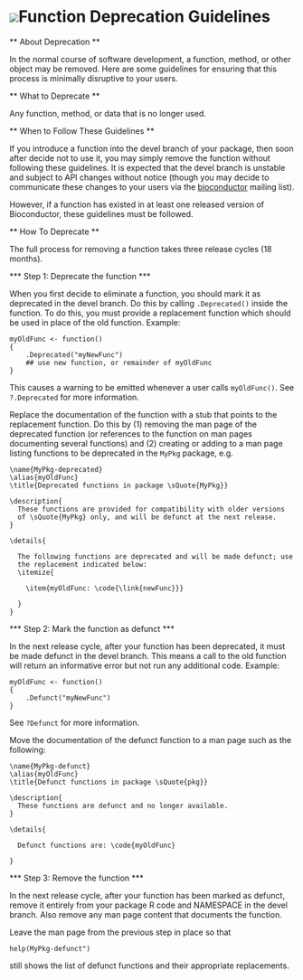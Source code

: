 ![](/images/icons/magnifier.gif)Function Deprecation Guidelines
==================================================

** About Deprecation **

In the normal course of software development, a function, method, or 
other object may be removed. Here are some guidelines for ensuring
that this process is minimally disruptive to your users.

** What to Deprecate **

Any function, method, or data that is no longer used.

** When to Follow These Guidelines **

If you introduce a function into the devel branch of your package, 
then soon after decide not to use it, you may simply remove the function
without following these guidelines. It is expected that the devel
branch is unstable and subject to API changes without notice (though
you may decide to communicate these changes to your users via the
[bioconductor](/help/mailing-list) mailing list).

However, if a function has existed in at least one released version
of Bioconductor, these guidelines must be followed.

** How To Deprecate **

The full process for removing a function takes three release cycles
(18 months).

*** Step 1: Deprecate the function ***

When you first decide to eliminate a function, you should mark it as
deprecated in the devel branch. Do this by calling <code>.Deprecated()</code>
inside the function. To do this, you must provide a replacement function 
which should be used in place of the old function. Example:

    myOldFunc <- function()
    {
        .Deprecated("myNewFunc")
        ## use new function, or remainder of myOldFunc
    }

This causes a warning to be emitted whenever a user calls 
<code>myOldFunc()</code>. See <code>?.Deprecated</code> for more information.

Replace the documentation of the function with a stub that points to
the replacement function. Do this by (1) removing the man page of the
deprecated function (or references to the function on man pages
documenting several functions) and (2) creating or adding to a man
page listing functions to be deprecated in the `MyPkg` package, e.g.

    \name{MyPkg-deprecated}
    \alias{myOldFunc}
    \title{Deprecated functions in package \sQuote{MyPkg}}

    \description{
      These functions are provided for compatibility with older versions
      of \sQuote{MyPkg} only, and will be defunct at the next release.
    }

    \details{
    
      The following functions are deprecated and will be made defunct; use
      the replacement indicated below:
      \itemize{
    
        \item{myOldFunc: \code{\link{newFunc}}}
    
      }
    }
    
*** Step 2: Mark the function as defunct ***

In the next release cycle, after your function has been deprecated, it
must be made defunct in the devel branch.  This means a call to the
old function will return an informative error but not run any
additional code. Example:

    myOldFunc <- function()
    {
        .Defunct("myNewFunc")
    }

See <code>?Defunct</code> for more information.

Move the documentation of the defunct function to a man page such as
the following:

    \name{MyPkg-defunct}
    \alias{myOldFunc}
    \title{Defunct functions in package \sQuote{pkg}}

    \description{
      These functions are defunct and no longer available.
    }

    \details{
    
      Defunct functions are: \code{myOldFunc}

    }

*** Step 3: Remove the function ***

In the next release cycle, after your function has been marked as defunct,
remove it entirely from your package R code and NAMESPACE in the devel
branch. Also remove any man page content that documents the function.

Leave the man page from the previous step in place so that 

    help(MyPkg-defunct")
    
still shows the list of defunct functions and their appropriate replacements.

